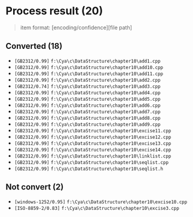 # Process result (20)

> item format: [encoding/confidence][file path]

## Converted (18)

- `[GB2312/0.99]` `f:\Cya\c\DataStructure\chapter10\add1.cpp`
- `[GB2312/0.99]` `f:\Cya\c\DataStructure\chapter10\add10.cpp`
- `[GB2312/0.99]` `f:\Cya\c\DataStructure\chapter10\add11.cpp`
- `[GB2312/0.99]` `f:\Cya\c\DataStructure\chapter10\add2.cpp`
- `[GB2312/0.74]` `f:\Cya\c\DataStructure\chapter10\add3.cpp`
- `[GB2312/0.99]` `f:\Cya\c\DataStructure\chapter10\add4.cpp`
- `[GB2312/0.99]` `f:\Cya\c\DataStructure\chapter10\add5.cpp`
- `[GB2312/0.99]` `f:\Cya\c\DataStructure\chapter10\add6.cpp`
- `[GB2312/0.99]` `f:\Cya\c\DataStructure\chapter10\add7.cpp`
- `[GB2312/0.99]` `f:\Cya\c\DataStructure\chapter10\add8.cpp`
- `[GB2312/0.99]` `f:\Cya\c\DataStructure\chapter10\add9.cpp`
- `[GB2312/0.99]` `f:\Cya\c\DataStructure\chapter10\excise11.cpp`
- `[GB2312/0.99]` `f:\Cya\c\DataStructure\chapter10\excise12.cpp`
- `[GB2312/0.99]` `f:\Cya\c\DataStructure\chapter10\excise13.cpp`
- `[GB2312/0.99]` `f:\Cya\c\DataStructure\chapter10\excise14.cpp`
- `[GB2312/0.99]` `f:\Cya\c\DataStructure\chapter10\linklist.cpp`
- `[GB2312/0.99]` `f:\Cya\c\DataStructure\chapter10\seqlist.cpp`
- `[GB2312/0.99]` `f:\Cya\c\DataStructure\chapter10\seqlist.h`

## Not convert (2)

- `[windows-1252/0.95]` `f:\Cya\c\DataStructure\chapter10\excise10.cpp`
- `[ISO-8859-2/0.83]` `f:\Cya\c\DataStructure\chapter10\excise3.cpp`
